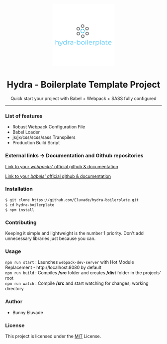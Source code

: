 <p align="center"><img src="./src/assets/images/logo.png" /></p>

<h1 align="center"> Hydra - Boilerplate Template Project </h1>

<p align="center">Quick start your project with Babel + Webpack + SASS fully configured</p>

<hr/>

<h3> List of features </h3>

<ul>
  <li>Robust Webpack Configuration File</li>
  <li>Babel Loader</li>
  <li>js/jx/css/scss/sass Transpilers</li>
  <li>Production Build Script</li>
</ul>

<h3> External links -> Documentation and Github repositories </h3>

<a href="https://github.com/webpack/webpack">Link to your *webpacks'* official github & documentation</a>

<a href="https://github.com/babel/babel">Link to your *babels'* official github & documentation</a>

<h3>Installation </h3>

```shell
$ git clone https://github.com/Eluvade/hydra-boilerplate.git
$ cd hydra-boilerplate
$ npm install
```
<h3>Contributing</h3>
Keeping it simple and lightweight is the number 1 priority. Don't add unnecessary libraries just because you can.

<h3> Usage </h3>

`npm run start` : Launches `webpack-dev-server` with Hot Module Replacement - http://localhost:8080 by default<br />
`npm run build` : Compiles **/src** folder and creates **/dist** folder in the projects' root<br />
`npm run watch` : Compile **/src** and start watching for changes; working directory<br />

<h3>Author</h3>
<ul>
  <li>Bunny Eluvade</li>
</ul>

<h3>License</h3>

This project is licensed under the <a href="./LICENSE">MIT</a> License.
